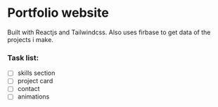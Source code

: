 # Portfolio website
Built with Reactjs and Tailwindcss.
Also uses firbase to get data of the projects i make.

### Task list:

- [ ] skills section
- [ ] project card 
- [ ] contact
- [ ] animations
